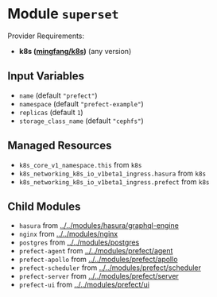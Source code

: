 
# Module `superset`

Provider Requirements:
* **k8s ([mingfang/k8s](https://registry.terraform.io/providers/mingfang/k8s/latest))** (any version)

## Input Variables
* `name` (default `"prefect"`)
* `namespace` (default `"prefect-example"`)
* `replicas` (default `1`)
* `storage_class_name` (default `"cephfs"`)

## Managed Resources
* `k8s_core_v1_namespace.this` from `k8s`
* `k8s_networking_k8s_io_v1beta1_ingress.hasura` from `k8s`
* `k8s_networking_k8s_io_v1beta1_ingress.prefect` from `k8s`

## Child Modules
* `hasura` from [../../modules/hasura/graphql-engine](../../modules/hasura/graphql-engine)
* `nginx` from [../../modules/nginx](../../modules/nginx)
* `postgres` from [../../modules/postgres](../../modules/postgres)
* `prefect-agent` from [../../modules/prefect/agent](../../modules/prefect/agent)
* `prefect-apollo` from [../../modules/prefect/apollo](../../modules/prefect/apollo)
* `prefect-scheduler` from [../../modules/prefect/scheduler](../../modules/prefect/scheduler)
* `prefect-server` from [../../modules/prefect/server](../../modules/prefect/server)
* `prefect-ui` from [../../modules/prefect/ui](../../modules/prefect/ui)

